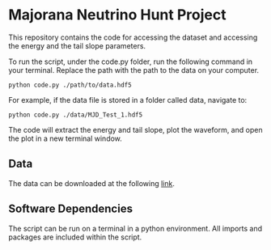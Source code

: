 # Majorana Neutrino Hunt Project

This repository contains the code for accessing the dataset and accessing the energy and the tail slope parameters.

To run the script, under the code.py folder, run the following command in your terminal. Replace the path with the path to the data on your computer.
```
python code.py ./path/to/data.hdf5
```

For example, if the data file is stored in a folder called data, navigate to:
```
python code.py ./data/MJD_Test_1.hdf5
```

The code will extract the energy and tail slope, plot the waveform, and open the plot in a new terminal window.


## Data

The data can be downloaded at the following [link](https://dataplanet.ucsd.edu/dataset.xhtml?persistentId=perma:83.ucsddata/UQWQAV).

## Software Dependencies
The script can be run on a terminal in a python environment. All imports and packages are included within the script.
